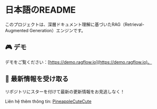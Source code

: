 # 日本語のREADME
このプロジェクトは、深層ドキュメント理解に基づいたRAG（Retrieval-Augmented Generation）エンジンです。

## 🎮 デモ
デモをご覧ください：[https://demo.ragflow.io](https://demo.ragflow.io)。

## 🎉 最新情報を受け取る
リポジトリにスターを付けて最新の更新情報をお見逃しなく！

Liên hệ thêm thông tin: [PineappleCuteCute](https://github.com/PineappleCuteCute/RAG-FLOW.git)